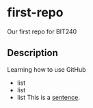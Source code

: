 # first-repo
Our first repo for BIT240

## Description

Learning how to use GitHub
- list
- list
- list
This is a [sentence](https:/benjaminandersen01).
